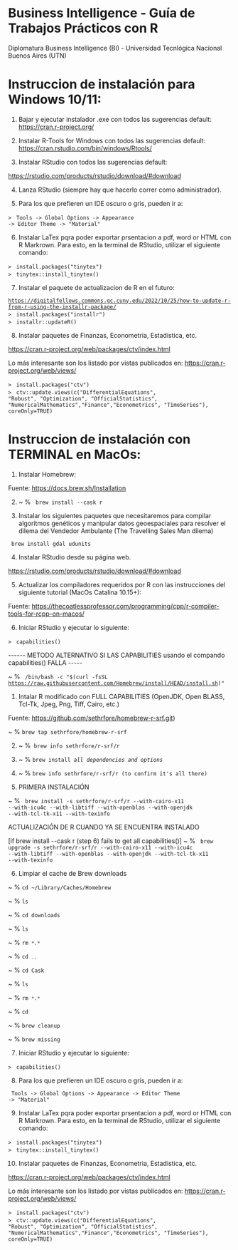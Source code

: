 # Business Intelligence - Guía de Trabajos Prácticos con R
Diplomatura Business Intelligence (BI) - Universidad Tecnlógica Nacional Buenos Aires (UTN)

# Instruccion de instalación para Windows 10/11:

1) Bajar y ejecutar instalador .exe con todos las sugerencias default:
https://cran.r-project.org/

2) Instalar R-Tools for Windows con todos las sugerencias default:
https://cran.rstudio.com/bin/windows/Rtools/

3) Instalar RStudio con todos las sugerencias default:

https://rstudio.com/products/rstudio/download/#download

4) Lanza RStudio (siempre hay que hacerlo correr como administrador).

5) Para los que prefieren un IDE oscuro o gris, pueden ir a:

``>`` <code> Tools -> Global Options -> Appearance -> Editor Theme -> "Material" </code>

6) Instalar LaTex pqra poder exportar prsentacion a pdf, word or HTML con R Markrown. Para esto, en la terminal de RStudio, utilizar el siguiente comando:

``>`` <code> install.packages("tinytex") </code><br>
``>`` <code> tinytex::install_tinytex() </code>

7) Instalar el paquete de actualizacion de R en el futuro:

<code>https://digitalfellows.commons.gc.cuny.edu/2022/10/25/how-to-update-r-from-r-using-the-installr-package/</code><br>
``>`` <code> install.packages("installr") </code><br>
``>`` <code> installr::updateR() </code>

8) Instalar paquetes de Finanzas, Econometria, Estadistica, etc.

https://cran.r-project.org/web/packages/ctv/index.html 

Lo más interesante son los listado por vistas publicados en: https://cran.r-project.org/web/views/

``>`` <code> install.packages("ctv") </code><br>
``>`` <code> ctv::update.views(c("DifferentialEquations", "Robust", "Optimization", "OfficialStatistics", "NumericalMathematics","Finance","Econometrics", "TimeSeries"), coreOnly=TRUE) </code>
   
# Instruccion de instalación con TERMINAL en MacOs:

1) Instalar Homebrew:

Fuente: https://docs.brew.sh/Installation
  
2) ~ % <code> brew install --cask r </code>

3) Instalar los siguientes paquetes que necesitaremos para compilar algoritmos genéticos y manipular datos geoespaciales para resolver el dilema del Vendedor Ambulante (The Travelling Sales Man dilema)

<code> brew install gdal udunits</code>

4) Instalar RStudio desde su página web.

https://rstudio.com/products/rstudio/download/#download

5) Actualizar los compiladores requeridos por R con las instrucciones del siguiente tutorial (MacOs Catalina 10.15+):

Fuente: https://thecoatlessprofessor.com/programming/cpp/r-compiler-tools-for-rcpp-on-macos/

6) Iniciar RStudio y ejecutar lo siguiente:

``>`` <code> capabilities() </code>
  
 
  ------ METODO ALTERNATIVO SI LAS CAPABILITIES usando el compando capabilities() FALLA -----

~ % <code> /bin/bash -c "$(curl -fsSL https://raw.githubusercontent.com/Homebrew/install/HEAD/install.sh)" </code>

1) Intalar R modificado con FULL CAPABILITIES (OpenJDK, Open BLASS, Tcl-Tk, Jpeg, Png, Tiff, Cairo, etc.)

Fuente: https://github.com/sethrfore/homebrew-r-srf.git)

~ % <code>brew tap sethrfore/homebrew-r-srf</code>

2) ~ %<code> brew info sethrfore/r-srf/r</code>

3) ~ % <code>brew install _all dependencies and options_ </code>

4) ~ % <code>brew info sethrfore/r-srf/r (to confirm it's all there) </code>

5) PRIMERA INSTALACIÓN 
  
~ % <code> brew install -s sethrfore/r-srf/r --with-cairo-x11 --with-icu4c --with-libtiff --with-openblas --with-openjdk --with-tcl-tk-x11 --with-texinfo </code>

ACTUALIZACIÓN DE R CUANDO YA SE ENCUENTRA INSTALADO

  [if brew install --cask r (step 6) fails to get all capabilities()] 
~ % <code> brew upgrade -s sethrfore/r-srf/r --with-cairo-x11 --with-icu4c --with-libtiff --with-openblas --with-openjdk --with-tcl-tk-x11 --with-texinfo </code>

6) Limpiar el cache de Brew downloads

~ % <code>cd ~/Library/Caches/Homebrew</code>

~ % <code>ls</code>

~ % <code>cd downloads</code>

~ % <code>ls</code>

~ % <code>rm ``*``.``*``</code>

~ % <code>cd ``..``</code>

~ % <code>cd Cask</code>

~ % <code>ls</code>

~ % <code>rm ``*``.``*``</code>

~ % <code>cd</code>

~ % <code>brew cleanup</code>

~ % <code>brew missing</code>

7) Iniciar RStudio y ejecutar lo siguiente:

``>`` <code> capabilities() </code>
  
8) Para los que prefieren un IDE oscuro o gris, pueden ir a:

<code> Tools -> Global Options -> Appearance -> Editor Theme -> "Material" </code>

9) Instalar LaTex pqra poder exportar prsentacion a pdf, word or HTML con R Markrown. Para esto, en la terminal de RStudio, utilizar el siguiente comando:

``>`` <code> install.packages("tinytex") </code><br>
``>`` <code> tinytex::install_tinytex() </code>

10) Instalar paquetes de Finanzas, Econometria, Estadistica, etc.

https://cran.r-project.org/web/packages/ctv/index.html 

Lo más interesante son los listado por vistas publicados en: https://cran.r-project.org/web/views/

``>`` <code> install.packages("ctv") </code><br>
``>`` <code> ctv::update.views(c("DifferentialEquations", "Robust", "Optimization", "OfficialStatistics", "NumericalMathematics","Finance","Econometrics", "TimeSeries"), coreOnly=TRUE) </code>
